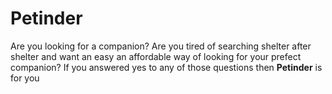 # Petinder

Are you looking for a companion? Are you tired of searching shelter after shelter and want an easy an affordable way of looking for your prefect companion? If you answered yes to any of those questions then **Petinder** is for you